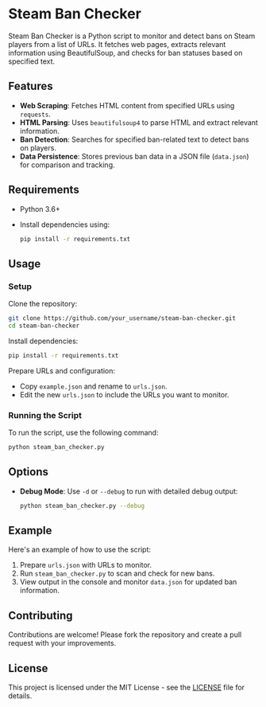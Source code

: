 # Steam Ban Checker

Steam Ban Checker is a Python script to monitor and detect bans on Steam players from a list of URLs. It fetches web pages, extracts relevant information using BeautifulSoup, and checks for ban statuses based on specified text.

## Features

- **Web Scraping**: Fetches HTML content from specified URLs using `requests`.
- **HTML Parsing**: Uses `beautifulsoup4` to parse HTML and extract relevant information.
- **Ban Detection**: Searches for specified ban-related text to detect bans on players.
- **Data Persistence**: Stores previous ban data in a JSON file (`data.json`) for comparison and tracking.

## Requirements

- Python 3.6+
- Install dependencies using:

  ```sh
  pip install -r requirements.txt
  ```

## Usage

### Setup

Clone the repository:

```sh
git clone https://github.com/your_username/steam-ban-checker.git
cd steam-ban-checker
```

Install dependencies:

```sh
pip install -r requirements.txt
```

Prepare URLs and configuration:
- Copy `example.json` and rename to `urls.json`.
- Edit the new `urls.json` to include the URLs you want to monitor.

### Running the Script

To run the script, use the following command:

```sh
python steam_ban_checker.py
```

## Options

- **Debug Mode**: Use `-d` or `--debug` to run with detailed debug output:

  ```sh
  python steam_ban_checker.py --debug
  ```

## Example

Here's an example of how to use the script:

1. Prepare `urls.json` with URLs to monitor.
2. Run `steam_ban_checker.py` to scan and check for new bans.
3. View output in the console and monitor `data.json` for updated ban information.

## Contributing

Contributions are welcome! Please fork the repository and create a pull request with your improvements.

## License

This project is licensed under the MIT License - see the [LICENSE](LICENSE) file for details.
